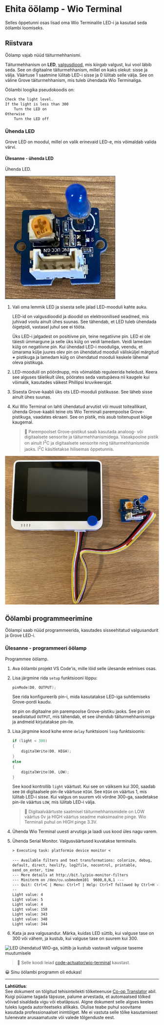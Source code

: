 <!--
CO_OP_TRANSLATOR_METADATA:
{
  "original_hash": "db44083b4dc6fb06eac83c4f16448940",
  "translation_date": "2025-10-11T11:35:54+00:00",
  "source_file": "1-getting-started/lessons/3-sensors-and-actuators/wio-terminal-actuator.md",
  "language_code": "et"
}
-->
# Ehita öölamp - Wio Terminal

Selles õppetunni osas lisad oma Wio Terminalile LED-i ja kasutad seda öölambi loomiseks.

## Riistvara

Öölamp vajab nüüd täiturmehhanismi.

Täiturmehhanism on **LED**, [valgusdiood](https://wikipedia.org/wiki/Light-emitting_diode), mis kiirgab valgust, kui vool läbib seda. See on digitaalne täiturmehhanism, millel on kaks olekut: sisse ja välja. Väärtuse 1 saatmine lülitab LED-i sisse ja 0 lülitab selle välja. See on väline Grove täiturmehhanism, mis tuleb ühendada Wio Terminaliga.

Öölambi loogika pseudokoodis on:

```output
Check the light level.
If the light is less than 300
    Turn the LED on
Otherwise
    Turn the LED off
```

### Ühenda LED

Grove LED on moodul, millel on valik erinevaid LED-e, mis võimaldab valida värvi.

#### Ülesanne - ühenda LED

Ühenda LED.

![Grove LED](../../../../../translated_images/grove-led.6c853be93f473cf2c439cfc74bb1064732b22251a83cedf66e62f783f9cc1a79.et.png)

1. Vali oma lemmik LED ja sisesta selle jalad LED-mooduli kahte auku.

    LED-id on valgusdioodid ja dioodid on elektroonilised seadmed, mis juhivad voolu ainult ühes suunas. See tähendab, et LED tuleb ühendada õigetpidi, vastasel juhul see ei tööta.

    Üks LED-i jalgadest on positiivne pin, teine negatiivne pin. LED ei ole täiesti ümmargune ja selle üks külg on veidi lamedam. Veidi lamedam külg on negatiivne pin. Kui ühendad LED-i mooduliga, veendu, et ümarama külje juures olev pin on ühendatud mooduli välisküljel märgitud **+** pistikuga ja lamedam külg on ühendatud mooduli keskele lähemal oleva pistikuga.

1. LED-moodulil on pöördnupp, mis võimaldab reguleerida heledust. Keera see alguses täielikult üles, pöörates seda vastupäeva nii kaugele kui võimalik, kasutades väikest Phillipsi kruvikeerajat.

1. Sisesta Grove-kaabli üks ots LED-mooduli pistikusse. See läheb sisse ainult ühes suunas.

1. Kui Wio Terminal on lahti ühendatud arvutist või muust toiteallikast, ühenda Grove-kaabli teine ots Wio Terminali parempoolse Grove-pistikuga, vaadates ekraani. See on pistik, mis asub toitenupust kõige kaugemal.

    > 💁 Parempoolset Grove-pistikut saab kasutada analoog- või digitaalsete sensorite ja täiturmehhanismidega. Vasakpoolne pistik on ainult I<sup>2</sup>C ja digitaalsete sensorite ning täiturmehhanismide jaoks. I<sup>2</sup>C käsitletakse hilisemas õppetunnis.

![Grove LED ühendatud parempoolse pistikuga](../../../../../translated_images/wio-led.265a1897e72d7f21c753257516a4b677d8e30ce2b95fee98189458b3275ba0a6.et.png)

## Öölambi programmeerimine

Öölampi saab nüüd programmeerida, kasutades sisseehitatud valgusandurit ja Grove LED-i.

### Ülesanne - programmeeri öölamp

Programmee öölamp.

1. Ava öölambi projekt VS Code'is, mille lõid selle ülesande eelmises osas.

1. Lisa järgmine rida `setup` funktsiooni lõppu:

    ```cpp
    pinMode(D0, OUTPUT);
    ```

    See rida konfigureerib pin-i, mida kasutatakse LED-iga suhtlemiseks Grove-pordi kaudu.

    `D0` pin on digitaalne pin parempoolse Grove-pistiku jaoks. See pin on seadistatud `OUTPUT`, mis tähendab, et see ühendub täiturmehhanismiga ja andmeid kirjutatakse pin-ile.

1. Lisa järgmine kood kohe enne `delay` funktsiooni `loop` funktsioonis:

    ```cpp
    if (light < 300)
    {
        digitalWrite(D0, HIGH);
    }
    else
    {
        digitalWrite(D0, LOW);
    }
    ```

    See kood kontrollib `light` väärtust. Kui see on väiksem kui 300, saadab see `D0` digitaalsele pin-ile väärtuse `HIGH`. See `HIGH` on väärtus 1, mis lülitab LED-i sisse. Kui valgus on suurem või võrdne 300-ga, saadetakse pin-ile väärtus `LOW`, mis lülitab LED-i välja.

    > 💁 Digitaalväärtuste saatmisel täiturmehhanismidele on LOW väärtus 0v ja HIGH väärtus seadme maksimaalne pinge. Wio Terminali puhul on HIGH pinge 3.3V.

1. Ühenda Wio Terminal uuesti arvutiga ja laadi uus kood üles nagu varem.

1. Ühenda Serial Monitor. Valgusväärtused kuvatakse terminalis.

    ```output
    > Executing task: platformio device monitor <

    --- Available filters and text transformations: colorize, debug, default, direct, hexlify, log2file, nocontrol, printable, send_on_enter, time
    --- More details at http://bit.ly/pio-monitor-filters
    --- Miniterm on /dev/cu.usbmodem101  9600,8,N,1 ---
    --- Quit: Ctrl+C | Menu: Ctrl+T | Help: Ctrl+T followed by Ctrl+H ---
    Light value: 4
    Light value: 5
    Light value: 4
    Light value: 158
    Light value: 343
    Light value: 348
    Light value: 344
    ```

1. Kata ja ava valgusandur. Märka, kuidas LED süttib, kui valguse tase on 300 või vähem, ja kustub, kui valguse tase on suurem kui 300.

![LED ühendatud WIO-ga, süttib ja kustub vastavalt valguse taseme muutumisele](../../../../../images/wio-running-assignment-1-1.gif)

> 💁 Selle koodi leiad [code-actuator/wio-terminal](../../../../../1-getting-started/lessons/3-sensors-and-actuators/code-actuator/wio-terminal) kaustast.

😀 Sinu öölambi programm oli edukas!

---

**Lahtiütlus**:  
See dokument on tõlgitud tehisintellekti tõlketeenuse [Co-op Translator](https://github.com/Azure/co-op-translator) abil. Kuigi püüame tagada täpsuse, palume arvestada, et automaatsed tõlked võivad sisaldada vigu või ebatäpsusi. Algne dokument selle algses keeles tuleks lugeda autoriteetseks allikaks. Olulise teabe puhul soovitame kasutada professionaalset inimtõlget. Me ei vastuta selle tõlke kasutamisest tulenevate arusaamatuste või valede tõlgenduste eest.